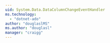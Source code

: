 ```yaml
---
uid: System.Data.DataColumnChangeEventHandler
ms.technology: 
  - "dotnet-ado"
author: "douglaslMS"
ms.author: "douglasl"
manager: "craigg"
---
```

